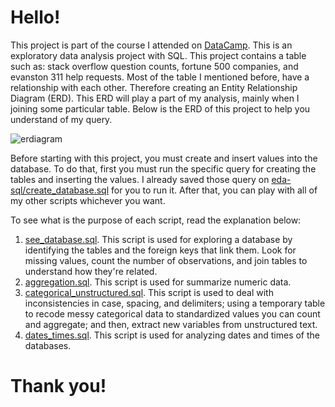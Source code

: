 # Hello!

This project is part of the course I attended on [DataCamp](https://learn.datacamp.com/courses/exploratory-data-analysis-in-sql).
This is an exploratory data analysis project with SQL. This project contains a table such as: stack overflow question counts, fortune 500 companies, and evanston 311 help requests. Most of the table I mentioned before, have a relationship with each other. Therefore creating an Entity Relationship Diagram (ERD). This ERD will play a part of my analysis, mainly when I joining some particular table. Below is the ERD of this project to help you understand of my query.

![erdiagram](https://user-images.githubusercontent.com/43002414/111296097-abb99680-867e-11eb-8d62-5761113b0ea5.png)

Before starting with this project, you must create and insert values into the database. To do that, first you must run the specific query for creating the tables and inserting the values. I already saved those query on [eda-sql/create_database.sql](https://github.com/aliffadli/eda-sql/blob/main/create_database.sql) for you to run it. After that, you can play with all of my other scripts whichever you want. 

To see what is the purpose of each script, read the explanation below: 
1. [see_database.sql](https://github.com/aliffadli/eda-sql/blob/main/see_database.sql). This script is used for exploring a database by identifying the tables and the foreign keys that link them. Look for missing values, count the number of observations, and join tables to understand how they're related. 
2. [aggregation.sql](https://github.com/aliffadli/eda-sql/blob/main/aggregation.sql). This script is used for summarize numeric data.
3. [categorical_unstructured.sql](https://github.com/aliffadli/eda-sql/blob/main/categorical_unstructured.sql). This script is used to deal with inconsistencies in case, spacing, and delimiters; using a temporary table to recode messy categorical data to standardized values you can count and aggregate; and then, extract new variables from unstructured text. 
4. [dates_times.sql](https://github.com/aliffadli/eda-sql/blob/main/dates_times.sql). This script is used for analyzing dates and times of the databases. 

# Thank you!

